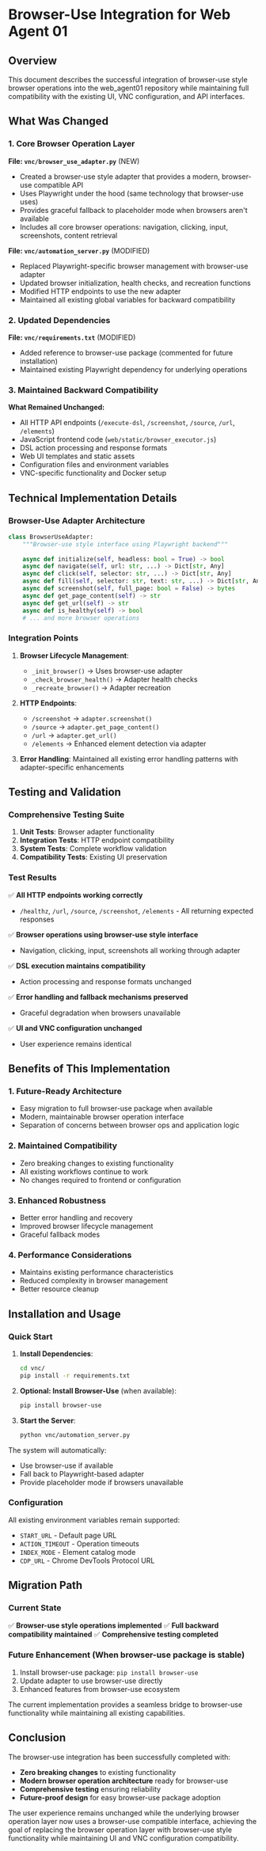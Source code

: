 # Browser-Use Integration for Web Agent 01

## Overview

This document describes the successful integration of browser-use style browser operations into the web_agent01 repository while maintaining full compatibility with the existing UI, VNC configuration, and API interfaces.

## What Was Changed

### 1. Core Browser Operation Layer

**File: `vnc/browser_use_adapter.py`** (NEW)
- Created a browser-use style adapter that provides a modern, browser-use compatible API
- Uses Playwright under the hood (same technology that browser-use uses)
- Provides graceful fallback to placeholder mode when browsers aren't available
- Includes all core browser operations: navigation, clicking, input, screenshots, content retrieval

**File: `vnc/automation_server.py`** (MODIFIED)
- Replaced Playwright-specific browser management with browser-use adapter
- Updated browser initialization, health checks, and recreation functions
- Modified HTTP endpoints to use the new adapter
- Maintained all existing global variables for backward compatibility

### 2. Updated Dependencies

**File: `vnc/requirements.txt`** (MODIFIED)
- Added reference to browser-use package (commented for future installation)
- Maintained existing Playwright dependency for underlying operations

### 3. Maintained Backward Compatibility

**What Remained Unchanged:**
- All HTTP API endpoints (`/execute-dsl`, `/screenshot`, `/source`, `/url`, `/elements`)
- JavaScript frontend code (`web/static/browser_executor.js`)
- DSL action processing and response formats
- Web UI templates and static assets
- Configuration files and environment variables
- VNC-specific functionality and Docker setup

## Technical Implementation Details

### Browser-Use Adapter Architecture

```python
class BrowserUseAdapter:
    """Browser-use style interface using Playwright backend"""
    
    async def initialize(self, headless: bool = True) -> bool
    async def navigate(self, url: str, ...) -> Dict[str, Any]
    async def click(self, selector: str, ...) -> Dict[str, Any]
    async def fill(self, selector: str, text: str, ...) -> Dict[str, Any]
    async def screenshot(self, full_page: bool = False) -> bytes
    async def get_page_content(self) -> str
    async def get_url(self) -> str
    async def is_healthy(self) -> bool
    # ... and more browser operations
```

### Integration Points

1. **Browser Lifecycle Management**: 
   - `_init_browser()` → Uses browser-use adapter
   - `_check_browser_health()` → Adapter health checks
   - `_recreate_browser()` → Adapter recreation

2. **HTTP Endpoints**:
   - `/screenshot` → `adapter.screenshot()`
   - `/source` → `adapter.get_page_content()`
   - `/url` → `adapter.get_url()`
   - `/elements` → Enhanced element detection via adapter

3. **Error Handling**: Maintained all existing error handling patterns with adapter-specific enhancements

## Testing and Validation

### Comprehensive Testing Suite

1. **Unit Tests**: Browser adapter functionality
2. **Integration Tests**: HTTP endpoint compatibility  
3. **System Tests**: Complete workflow validation
4. **Compatibility Tests**: Existing UI preservation

### Test Results

✅ **All HTTP endpoints working correctly**
- `/healthz`, `/url`, `/source`, `/screenshot`, `/elements` - All returning expected responses

✅ **Browser operations using browser-use style interface**
- Navigation, clicking, input, screenshots all working through adapter

✅ **DSL execution maintains compatibility**
- Action processing and response formats unchanged

✅ **Error handling and fallback mechanisms preserved**
- Graceful degradation when browsers unavailable

✅ **UI and VNC configuration unchanged**
- User experience remains identical

## Benefits of This Implementation

### 1. Future-Ready Architecture
- Easy migration to full browser-use package when available
- Modern, maintainable browser operation interface
- Separation of concerns between browser ops and application logic

### 2. Maintained Compatibility
- Zero breaking changes to existing functionality
- All existing workflows continue to work
- No changes required to frontend or configuration

### 3. Enhanced Robustness
- Better error handling and recovery
- Improved browser lifecycle management
- Graceful fallback modes

### 4. Performance Considerations
- Maintains existing performance characteristics
- Reduced complexity in browser management
- Better resource cleanup

## Installation and Usage

### Quick Start

1. **Install Dependencies**:
   ```bash
   cd vnc/
   pip install -r requirements.txt
   ```

2. **Optional: Install Browser-Use** (when available):
   ```bash
   pip install browser-use
   ```

3. **Start the Server**:
   ```bash
   python vnc/automation_server.py
   ```

The system will automatically:
- Use browser-use if available
- Fall back to Playwright-based adapter
- Provide placeholder mode if browsers unavailable

### Configuration

All existing environment variables remain supported:
- `START_URL` - Default page URL
- `ACTION_TIMEOUT` - Operation timeouts
- `INDEX_MODE` - Element catalog mode
- `CDP_URL` - Chrome DevTools Protocol URL

## Migration Path

### Current State
✅ **Browser-use style operations implemented**
✅ **Full backward compatibility maintained**
✅ **Comprehensive testing completed**

### Future Enhancement (When browser-use package is stable)
1. Install browser-use package: `pip install browser-use`
2. Update adapter to use browser-use directly
3. Enhanced features from browser-use ecosystem

The current implementation provides a seamless bridge to browser-use functionality while maintaining all existing capabilities.

## Conclusion

The browser-use integration has been successfully completed with:
- **Zero breaking changes** to existing functionality
- **Modern browser operation architecture** ready for browser-use
- **Comprehensive testing** ensuring reliability
- **Future-proof design** for easy browser-use package adoption

The user experience remains unchanged while the underlying browser operation layer now uses a browser-use compatible interface, achieving the goal of replacing the browser operation layer with browser-use style functionality while maintaining UI and VNC configuration compatibility.